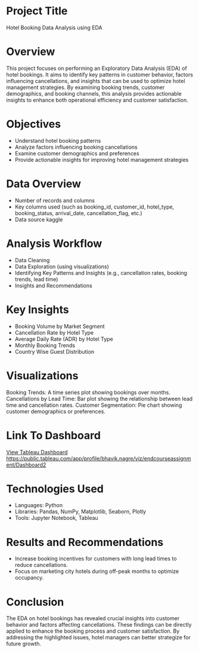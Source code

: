 # Project Title
Hotel Booking Data Analysis using EDA

# Overview
This project focuses on performing an Exploratory Data Analysis (EDA) of hotel bookings. It aims to identify key patterns in customer behavior, factors influencing cancellations, and insights that can be used to optimize hotel management strategies. By examining booking trends, customer demographics, and booking channels, this analysis provides actionable insights to enhance both operational efficiency and customer satisfaction.

# Objectives

- Understand hotel booking patterns
- Analyze factors influencing booking cancellations
- Examine customer demographics and preferences
- Provide actionable insights for improving hotel management strategies


# Data Overview

- Number of records and columns
- Key columns used (such as booking_id, customer_id, hotel_type, booking_status, arrival_date, cancellation_flag, etc.)
- Data source kaggle


# Analysis Workflow

- Data Cleaning
- Data Exploration (using visualizations)
- Identifying Key Patterns and Insights (e.g., cancellation rates, booking trends, lead time)
- Insights and Recommendations

# Key Insights

- Booking Volume by Market Segment
- Cancellation Rate by Hotel Type
- Average Daily Rate (ADR) by Hotel Type
- Monthly Booking Trends
- Country Wise Guest Distribution

#  Visualizations

Booking Trends: A time series plot showing bookings over months.
Cancellations by Lead Time: Bar plot showing the relationship between lead time and cancellation rates.
Customer Segmentation: Pie chart showing customer demographics or preferences.


# Link To Dashboard

[View Tableau Dashboard](https://public.tableau.com/app/profile/bhavik.nagre/viz/endcourseassignment/Dashboard2)
https://public.tableau.com/app/profile/bhavik.nagre/viz/endcourseassignment/Dashboard2


# Technologies Used 

- Languages: Python
- Libraries: Pandas, NumPy, Matplotlib, Seaborn, Plotly
- Tools: Jupyter Notebook, Tableau

#  Results and Recommendations

- Increase booking incentives for customers with long lead times to reduce cancellations.
- Focus on marketing city hotels during off-peak months to optimize occupancy.

# Conclusion 

The EDA on hotel bookings has revealed crucial insights into customer behavior and factors affecting cancellations. These findings can be directly applied to enhance the booking process and customer satisfaction. By addressing the highlighted issues, hotel managers can better strategize for future growth.



